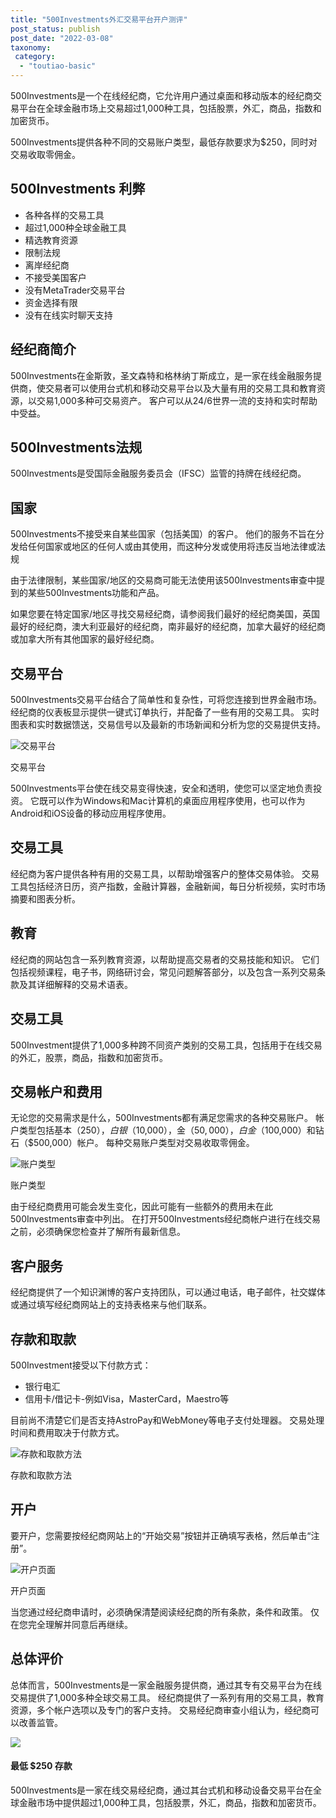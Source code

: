 ```yaml
---
title: "500Investments外汇交易平台开户测评"
post_status: publish
post_date: "2022-03-08"
taxonomy:
 category: 
  - "toutiao-basic"
---
```


500Investments是一个在线经纪商，它允许用户通过桌面和移动版本的经纪商交易平台在全球金融市场上交易超过1,000种工具，包括股票，外汇，商品，指数和加密货币。

500Investments提供各种不同的交易账户类型，最低存款要求为$250，同时对交易收取零佣金。

## 500Investments 利弊
- 各种各样的交易工具
- 超过1,000种全球金融工具
- 精选教育资源
- 限制法规
- 离岸经纪商
- 不接受美国客户
- 没有MetaTrader交易平台
- 资金选择有限
- 没有在线实时聊天支持


## 经纪商简介

500Investments在金斯敦，圣文森特和格林纳丁斯成立，是一家在线金融服务提供商，使交易者可以使用台式机和移动交易平台以及大量有用的交易工具和教育资源，以交易1,000多种可交易资产。 客户可以从24/6世界一流的支持和实时帮助中受益。

## 500Investments法规

500Investments是受国际金融服务委员会（IFSC）监管的持牌在线经纪商。

## 国家

500Investments不接受来自某些国家（包括美国）的客户。 他们的服务不旨在分发给任何国家或地区的任何人或由其使用，而这种分发或使用将违反当地法律或法规

由于法律限制，某些国家/地区的交易商可能无法使用该500Investments审查中提到的某些500Investments功能和产品。

如果您要在特定国家/地区寻找交易经纪商，请参阅我们最好的经纪商美国，英国最好的经纪商，澳大利亚最好的经纪商，南非最好的经纪商，加拿大最好的经纪商或加拿大所有其他国家的最好经纪商。

## 交易平台

500Investments交易平台结合了简单性和复杂性，可将您连接到世界金融市场。 经纪商的仪表板显示提供一键式订单执行，并配备了一些有用的交易工具。 实时图表和实时数据馈送，交易信号以及最新的市场新闻和分析为您的交易提供支持。

![交易平台](https://cdn.fendou.la/funstoutiao/2020/11/500Investments-Review-Trading-Platform-1024x486.png "交易平台")

交易平台

500Investments平台使在线交易变得快速，安全和透明，使您可以坚定地负责投资。 它既可以作为Windows和Mac计算机的桌面应用程序使用，也可以作为Android和iOS设备的移动应用程序使用。

## 交易工具

经纪商为客户提供各种有用的交易工具，以帮助增强客户的整体交易体验。 交易工具包括经济日历，资产指数，金融计算器，金融新闻，每日分析视频，实时市场摘要和图表分析。

## 教育

经纪商的网站包含一系列教育资源，以帮助提高交易者的交易技能和知识。 它们包括视频课程，电子书，网络研讨会，常见问题解答部分，以及包含一系列交易条款及其详细解释的交易术语表。

## 交易工具

500Investment提供了1,000多种跨不同资产类别的交易工具，包括用于在线交易的外汇，股票，商品，指数和加密货币。

## 交易帐户和费用

无论您的交易需求是什么，500Investments都有满足您需求的各种交易账户。 帐户类型包括基本（$250），白银（$10,000），金（$50,000），白金（$100,000）和钻石（$500,000）帐户。 每种交易账户类型对交易收取零佣金。

![账户类型](https://cdn.fendou.la/funstoutiao/2020/11/500Investments-Review-Account-Types-1024x497.jpg "账户类型")

账户类型

由于经纪商费用可能会发生变化，因此可能有一些额外的费用未在此500Investments审查中列出。 在打开500Investments经纪商帐户进行在线交易之前，必须确保您检查并了解所有最新信息。

## 客户服务

经纪商提供了一个知识渊博的客户支持团队，可以通过电话，电子邮件，社交媒体或通过填写经纪商网站上的支持表格来与他们联系。

## 存款和取款

500Investment接受以下付款方式：
- 银行电汇
- 信用卡/借记卡-例如Visa，MasterCard，Maestro等

目前尚不清楚它们是否支持AstroPay和WebMoney等电子支付处理器。 交易处理时间和费用取决于付款方式。

![存款和取款方法](https://cdn.fendou.la/funstoutiao/2020/11/500Investments-Review-Deposit-Withdrawal-Methods.jpg "存款和取款方法")

存款和取款方法

## 开户

要开户，您需要按经纪商网站上的“开始交易”按钮并正确填写表格，然后单击“注册”。

![开户页面](https://cdn.fendou.la/funstoutiao/2020/11/500Investments-Review-Account-Opening-Page.jpg "开户页面")

开户页面

当您通过经纪商申请时，必须确保清楚阅读经纪商的所有条款，条件和政策。 仅在您完全理解并同意后再继续。

## 总体评价

总体而言，500Investments是一家金融服务提供商，通过其专有交易平台为在线交易提供了1,000多种全球交易工具。 经纪商提供了一系列有用的交易工具，教育资源，多个帐户选项以及专门的客户支持。 交易经纪商审查小组认为，经纪商可以改善监管。

![](https://cdn.fendou.la/funstoutiao/2020/11/500investments-Logo.png)

#### 最低 **$250** 存款

500Investments是一家在线交易经纪商，通过其台式机和移动设备交易平台在全球金融市场中提供超过1,000种工具，包括股票，外汇，商品，指数和加密货币。
